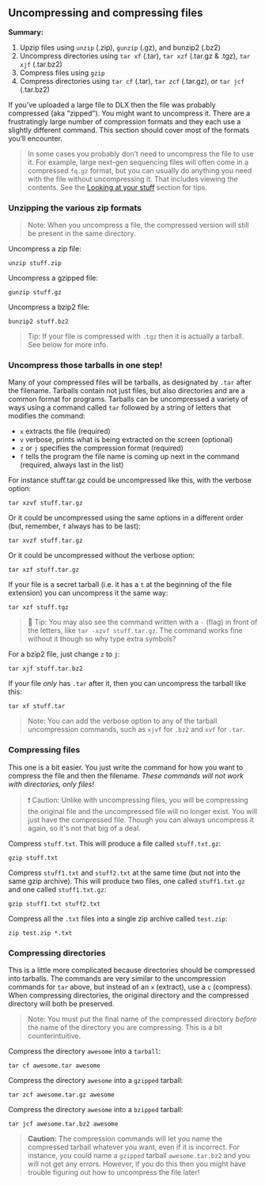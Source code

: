 ## Uncompressing and compressing files

**Summary:**

1. Upzip files using `unzip` (.zip), `gunzip` (.gz), and bunzip2 (.bz2)
2. Uncompress directories using `tar xf` (.tar), `tar xzf` (.tar.gz & .tgz), `tar xjf` (.tar.bz2)
3. Compress files using `gzip`
4. Compress directories using `tar cf` (.tar), `tar zcf` (.tar.gz), or `tar jcf` (.tar.bz2)

If you’ve uploaded a large file to DLX then the file was probably compressed (aka “zipped”). You might want to uncompress it. There are a frustratingly large number of compression formats and they each use a slightly different command. This section should cover most of the formats you’ll encounter.

> In some cases you probably don’t need to uncompress the file to use it. For example, large next-gen sequencing files will often come in a compressed `fq.gz` format, but you can usually do anything you need with the file without uncompressing it. That includes viewing the contents. See the [Looking at your stuff](looking.html) section for tips.

### Unzipping the various zip formats

> Note: When you uncompress a file, the compressed version will still be present in the same directory.

Uncompress a zip file:
```
unzip stuff.zip
```

Uncompress a gzipped file:
```
gunzip stuff.gz
```
Uncompress a bzip2 file:
```
bunzip2 stuff.bz2
```

> Tip: If your file is compressed with `.tgz` then it is actually a tarball. See below for more info.

### Uncompress those tarballs in one step!

Many of your compressed files will be tarballs, as designated by `.tar` after the filename. Tarballs contain not just files, but also directories and are a common format for programs. Tarballs can be uncompressed a variety of ways using a command called `tar` followed by a string of letters that modifies the command:
- `x` extracts the file (required)
- `v` verbose, prints what is being extracted on the screen (optional)
- `z` or `j` specifies the compression format (required)
- `f` tells the program the file name is coming up next in the command (required, always last in the list)

For instance stuff.tar.gz could be uncompressed like this, with the verbose option:
```
tar xzvf stuff.tar.gz
```

Or it could be uncompressed using the same options in a different order (but, remember, `f` always has to be last):
```
tar xvzf stuff.tar.gz
```

Or it could be uncompressed without the verbose option:
```
tar xzf stuff.tar.gz
```

If your file is a secret tarball (i.e. it has a `t` at the beginning of the file extension) you can uncompress it the same way:
```
tar xzf stuff.tgz
```

> :beers: Tip: You may also see the command written with a `-` (flag) in front of the letters, like `tar -xzvf stuff.tar.gz`. The command works fine without it though so why type extra symbols?

For a bzip2 file, just change `z` to `j`:
```
tar xjf stuff.tar.bz2
```

If your file *only* has `.tar` after it, then you can uncompress the tarball like this:
```
tar xf stuff.tar
```

> Note: You can add the verbose option to any of the tarball uncompression commands, such as `xjvf` for `.bz2` and `xvf` for `.tar`.

### Compressing files

This one is a bit easier. You just write the command for how you want to compress the file and then the filename. *These commands will not work with directories, only files!*

> :heavy_exclamation_mark: Caution: Unlike with uncompressing files, you will be compressing the original file and the uncompressed file will no longer exist. You will just have the compressed file. Though you can always uncompress it again, so it's not that big of a deal.

Compress `stuff.txt`. This will produce a file called `stuff.txt.gz`:
```
gzip stuff.txt
```

Compress `stuff1.txt` and `stuff2.txt` at the same time (but not into the same gzip archive). This will produce two files, one called `stuff1.txt.gz` and one called `stuff1.txt.gz`:
```
gzip stuff1.txt stuff2.txt
```

Compress all the `.txt` files into a single zip archive called `test.zip`:
```
zip test.zip *.txt
```

### Compressing directories

This is a little more complicated because directories should be compressed into tarballs. The commands are very similar to the uncompression commands for `tar` above, but instead of an `x` (extract), use a `c` (compress). When compressing directories, the original directory and the compressed directory will both be preserved.

> Note: You must put the final name of the compressed directory *before* the name of the directory you are compressing. This is a bit counterintuitive.

Compress the directory `awesome` into a `tarball`:
```
tar cf awesome.tar awesome
```

Compress the directory `awesome` into a `gzipped` tarball:
```
tar zcf awesome.tar.gz awesome
```

Compress the directory `awesome` into a `bzipped` tarball:
```
tar jcf awesome.tar.bz2 awesome
```

> **Caution:** The compression commands will let you name the compressed tarball whatever you want, even if it is incorrect. For instance, you could name a `gzipped` tarball `awesome.tar.bz2` and you will not get any errors. However, if you do this then you might have trouble figuring out how to uncompress the file later!
